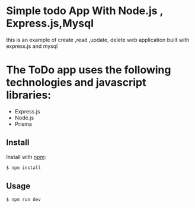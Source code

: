 # Simple todo App With Node.js , Express.js,Mysql 
this is an example of create ,read ,update, delete web application built with express.js and mysql 

# The ToDo app uses the following technologies and javascript libraries:
- Express.js
- Node.js
- Prisma

## Install
Install with [npm](https://www.npmjs.com/):

```sh
$ npm install
```


## Usage


```
$ npm run dev
